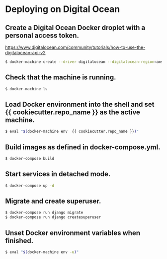 # Deploying on Digital Ocean

## Create a Digital Ocean Docker droplet with a personal access token.
https://www.digitalocean.com/community/tutorials/how-to-use-the-digitalocean-api-v2
```sh
$ docker-machine create --driver digitalocean --digitalocean-region=ams2 --digitalocean-access-token=ACCESS_TOKEN {{ cookiecutter.repo_name }}
```

## Check that the machine is running.
```sh
$ docker-machine ls
```

## Load Docker environment into the shell and set {{ cookiecutter.repo_name }} as the active machine.
```sh
$ eval "$(docker-machine env  {{ cookiecutter.repo_name }})"
```

## Build images as defined in docker-compose.yml.
```sh
$ docker-compose build
```

## Start services in detached mode.
```sh
$ docker-compose up -d
```

## Migrate and create superuser.
```sh
$ docker-compose run django migrate
$ docker-compose run django createsuperuser
```

## Unset Docker environment variables when finished.
```sh
$ eval "$(docker-machine env -u)"
```